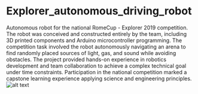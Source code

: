 # Explorer_autonomous_driving_robot
Autonomous robot for the national RomeCup - Explorer 2019 competition. The robot was conceived and constructed entirely by the team, including 3D printed components and Arduino microcontroller programming. The competition task involved the robot autonomously navigating an arena to find randomly placed sources of light, gas, and sound while avoiding obstacles. The project provided hands-on experience in robotics development and team collaboration to achieve a complex technical goal under time constraints. Participation in the national competition marked a capstone learning experience applying science and engineering principles.
![alt text]([http://url/to/img.png](https://github.com/cRumy16/Explorer_autonomous_driving_robot/blob/main/Explorer.JPG)https://github.com/cRumy16/Explorer_autonomous_driving_robot/blob/main/Explorer.JPG)
